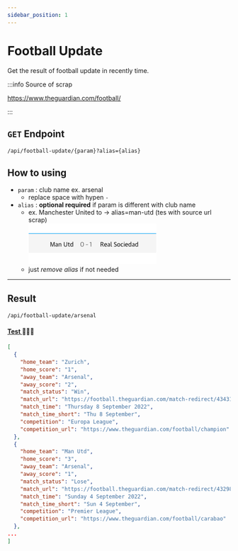 ```yaml
---
sidebar_position: 1
---
```


# Football Update

Get the result of football update in recently time.

:::info Source of scrap

https://www.theguardian.com/football/

:::
## `GET` Endpoint

```
/api/football-update/{param}?alias={alias}
```

## How to using

- `param` : club name ex. arsenal
  - replace space with hypen `-`
- `alias` : **optional required** if param is different with club name
  - ex. Manchester United to &rarr; alias=man-utd (tes with source url scrap)  
  ![image1](./assets/img1.jpg)
  - just *remove alias* if not needed
---

## Result
```
/api/football-update/arsenal
```
#### <a href='/api/football-update/arsenal' target="_blank">Test </a>🏃🏻‍♂️

```json title="Response Example:"
[
  {
    "home_team": "Zurich",
    "home_score": "1",
    "away_team": "Arsenal",
    "away_score": "2",
    "match_status": "Win",
    "match_url": "https://football.theguardian.com/match-redirect/4343113",
    "match_time": "Thursday 8 September 2022",
    "match_time_short": "Thu 8 September",
    "competition": "Europa League",
    "competition_url": "https://www.theguardian.com/football/champion"
  },
  {
    "home_team": "Man Utd",
    "home_score": "3",
    "away_team": "Arsenal",
    "away_score": "1",
    "match_status": "Lose",
    "match_url": "https://football.theguardian.com/match-redirect/4329863",
    "match_time": "Sunday 4 September 2022",
    "match_time_short": "Sun 4 September",
    "competition": "Premier League",
    "competition_url": "https://www.theguardian.com/football/carabao"
  },
...
]
```